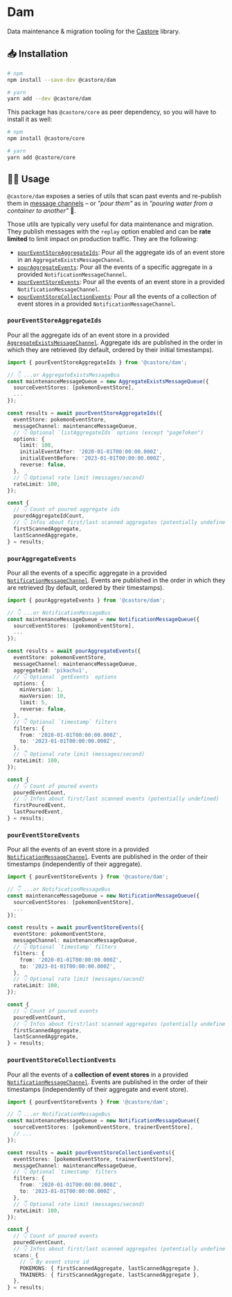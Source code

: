 # Dam

Data maintenance & migration tooling for the [Castore](https://github.com/castore-dev/castore) library.

## 📥 Installation

```bash
# npm
npm install --save-dev @castore/dam

# yarn
yarn add --dev @castore/dam
```

This package has `@castore/core` as peer dependency, so you will have to install it as well:

```bash
# npm
npm install @castore/core

# yarn
yarn add @castore/core
```

## 👩‍💻 Usage

`@castore/dam` exposes a series of utils that scan past events and re-publish them in [message channels](https://github.com/castore-dev/castore#--event-driven-architecture) – or _"pour them"_ as in _"pouring water from a container to another"_ 🫗.

Those utils are typically very useful for data maintenance and migration. They publish messages with the `replay` option enabled and can be **rate limited** to limit impact on production traffic. They are the following:

- [`pourEventStoreAggregateIds`](#poureventstoreaggregateids): Pour all the aggregate ids of an event store in an `AggregateExistsMessageChannel`.
- [`pourAggregateEvents`](#pouraggregateevents): Pour all the events of a specific aggregate in a provided `NotificationMessageChannel`.
- [`pourEventStoreEvents`](#poureventstoreevents): Pour all the events of an event store in a provided `NotificationMessageChannel`.
- [`pourEventStoreCollectionEvents`](#poureventstorecollectionevents): Pour all the events of a collection of event stores in a provided `NotificationMessageChannel`.

### `pourEventStoreAggregateIds`

Pour all the aggregate ids of an event store in a provided [`AggregateExistsMessageChannel`](https://github.com/castore-dev/castore#--event-driven-architecture). Aggregate ids are published in the order in which they are retrieved (by default, ordered by their initial timestamps).

```ts
import { pourEventStoreAggregateIds } from '@castore/dam';

// 👇 ...or AggregateExistsMessageBus
const maintenanceMessageQueue = new AggregateExistsMessageQueue({
  sourceEventStores: [pokemonEventStore],
  ...
});

const results = await pourEventStoreAggregateIds({
  eventStore: pokemonEventStore,
  messageChannel: maintenanceMessageQueue,
  // 👇 Optional `listAggregateIds` options (except "pageToken")
  options: {
    limit: 100,
    initialEventAfter: '2020-01-01T00:00:00.000Z',
    initialEventBefore: '2023-01-01T00:00:00.000Z',
    reverse: false,
  },
  // 👇 Optional rate limit (messages/second)
  rateLimit: 100,
});

const {
  // 👇 Count of poured aggregate ids
  pouredAggregateIdCount,
  // 👇 Infos about first/last scanned aggregates (potentially undefined)
  firstScannedAggregate,
  lastScannedAggregate,
} = results;
```

### `pourAggregateEvents`

Pour all the events of a specific aggregate in a provided [`NotificationMessageChannel`](https://github.com/castore-dev/castore#--event-driven-architecture). Events are published in the order in which they are retrieved (by default, ordered by their timestamps).

```ts
import { pourAggregateEvents } from '@castore/dam';

// 👇 ...or NotificationMessageBus
const maintenanceMessageQueue = new NotificationMessageQueue({
  sourceEventStores: [pokemonEventStore],
  ...
});

const results = await pourAggregateEvents({
  eventStore: pokemonEventStore,
  messageChannel: maintenanceMessageQueue,
  aggregateId: 'pikachu1',
  // 👇 Optional `getEvents` options
  options: {
    minVersion: 1,
    maxVersion: 10,
    limit: 5,
    reverse: false,
  },
  // 👇 Optional `timestamp` filters
  filters: {
    from: '2020-01-01T00:00:00.000Z',
    to: '2023-01-01T00:00:00.000Z',
  },
  // 👇 Optional rate limit (messages/second)
  rateLimit: 100,
});

const {
  // 👇 Count of poured events
  pouredEventCount,
  // 👇 Infos about first/last scanned events (potentially undefined)
  firstPouredEvent,
  lastPouredEvent,
} = results;
```

### `pourEventStoreEvents`

Pour all the events of an event store in a provided [`NotificationMessageChannel`](https://github.com/castore-dev/castore#--event-driven-architecture). Events are published in the order of their timestamps (independently of their aggregate).

```ts
import { pourEventStoreEvents } from '@castore/dam';

// 👇 ...or NotificationMessageBus
const maintenanceMessageQueue = new NotificationMessageQueue({
  sourceEventStores: [pokemonEventStore],
  ...
});

const results = await pourEventStoreEvents({
  eventStore: pokemonEventStore,
  messageChannel: maintenanceMessageQueue,
  // 👇 Optional `timestamp` filters
  filters: {
    from: '2020-01-01T00:00:00.000Z',
    to: '2023-01-01T00:00:00.000Z',
  },
  // 👇 Optional rate limit (messages/second)
  rateLimit: 100,
});

const {
  // 👇 Count of poured events
  pouredEventCount,
  // 👇 Infos about first/last scanned aggregates (potentially undefined)
  firstScannedAggregate,
  lastScannedAggregate,
} = results;
```

### `pourEventStoreCollectionEvents`

Pour all the events of a **collection of event stores** in a provided [`NotificationMessageChannel`](https://github.com/castore-dev/castore#--event-driven-architecture). Events are published in the order of their timestamps (independently of their aggregate and event store).

```ts
import { pourEventStoreEvents } from '@castore/dam';

// 👇 ...or NotificationMessageBus
const maintenanceMessageQueue = new NotificationMessageQueue({
  sourceEventStores: [pokemonEventStore, trainerEventStore],
  // ...
});

const results = await pourEventStoreCollectionEvents({
  eventStores: [pokemonEventStore, trainerEventStore],
  messageChannel: maintenanceMessageQueue,
  // 👇 Optional `timestamp` filters
  filters: {
    from: '2020-01-01T00:00:00.000Z',
    to: '2023-01-01T00:00:00.000Z',
  },
  // 👇 Optional rate limit (messages/second)
  rateLimit: 100,
});

const {
  // 👇 Count of poured events
  pouredEventCount,
  // 👇 Infos about first/last scanned aggregates (potentially undefined)
  scans: {
    // 👇 By event store id
    POKEMONS: { firstScannedAggregate, lastScannedAggregate },
    TRAINERS: { firstScannedAggregate, lastScannedAggregate },
  },
} = results;
```

